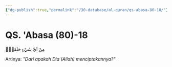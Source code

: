 ```yaml
---
{"dg-publish":true,"permalink":"/30-database/al-quran/qs-abasa-80-18/"}
---
```



# QS. 'Abasa (80)-18
مِنْ اَيِّ شَيْءٍ خَلَقَهٗۗ

Artinya: *"Dari apakah Dia (Allah) menciptakannya?"*
